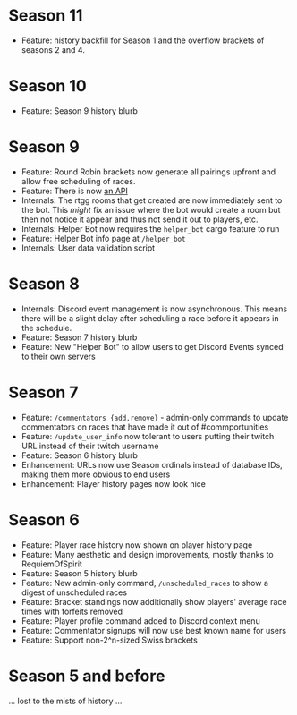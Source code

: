 # Season 11

* Feature: history backfill for Season 1 and the overflow brackets of seasons 2 and 4.

# Season 10

* Feature: Season 9 history blurb

# Season 9

* Feature: Round Robin brackets now generate all pairings upfront and allow free scheduling of races.
* Feature: There is now [an API](api_docs/README.md)
* Internals: The rtgg rooms that get created are now immediately sent to the bot. This *might* fix an issue where
             the bot would create a room but then not notice it appear and thus not send it out to players, etc.
* Internals: Helper Bot now requires the `helper_bot` cargo feature to run
* Feature: Helper Bot info page at `/helper_bot`
* Internals: User data validation script


# Season 8

* Internals: Discord event management is now asynchronous. This means there will be a slight delay after scheduling
  a race before it appears in the schedule.
* Feature: Season 7 history blurb
* Feature: New "Helper Bot" to allow users to get Discord Events synced to their own servers

# Season 7

* Feature: `/commentators {add,remove}` - admin-only commands to update commentators on races that have
  made it out of #commportunities
* Feature: `/update_user_info` now tolerant to users putting their twitch URL instead of their twitch username
* Feature: Season 6 history blurb
* Enhancement: URLs now use Season ordinals instead of database IDs, making them more obvious to end users
* Enhancement: Player history pages now look nice

# Season 6

* Feature: Player race history now shown on player history page
* Feature: Many aesthetic and design improvements, mostly thanks to RequiemOfSpirit
* Feature: Season 5 history blurb
* Feature: New admin-only command, `/unscheduled_races` to show a digest of unscheduled races
* Feature: Bracket standings now additionally show players' average race times with forfeits removed
* Feature: Player profile command added to Discord context menu
* Feature: Commentator signups will now use best known name for users
* Feature: Support non-2^n-sized Swiss brackets

# Season 5 and before

... lost to the mists of history ...